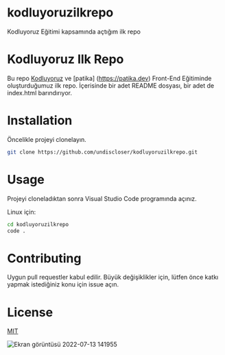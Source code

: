 # kodluyoruzilkrepo
Kodluyoruz Eğitimi kapsamında açtığım ilk repo
# Kodluyoruz Ilk Repo

Bu repo [Kodluyoruz](https://kodluyoruz.org) ve  [patika] (https://patika.dev) Front-End Eğitiminde oluşturduğumuz ilk repo. İçerisinde bir adet README dosyası, bir adet de index.html barındırıyor.

# Installation

Öncelikle projeyi clonelayın.

```bash 
git clone https://github.com/undiscloser/kodluyoruzilkrepo.git
```

# Usage

Projeyi cloneladıktan sonra Visual Studio Code programında açınız.

Linux için:

```bash
cd kodluyoruzilkrepo
code .
```

# Contributing

Uygun pull requestler kabul edilir. Büyük değişiklikler için, lütfen önce katkı yapmak istediğiniz konu için issue açın.

# License

[MIT](https://choosealicense.com/licenses/mit/)


![Ekran görüntüsü 2022-07-13 141955](https://user-images.githubusercontent.com/98262554/178739459-3d7acefb-7888-4663-9bbb-a34ac095c538.png)

